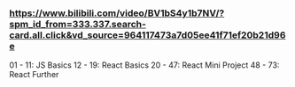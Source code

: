 ### https://www.bilibili.com/video/BV1bS4y1b7NV/?spm_id_from=333.337.search-card.all.click&vd_source=964117473a7d05ee41f71ef20b21d96e

01 - 11: JS Basics
12 - 19: React Basics
20 - 47: React Mini Project
48 - 73: React Further
